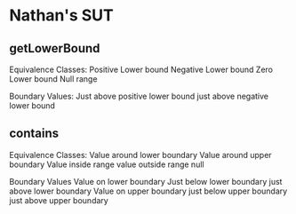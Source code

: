 # Nathan's SUT

## getLowerBound
Equivalence Classes:
        Positive Lower bound
        Negative Lower bound
        Zero Lower bound
        Null range

Boundary Values:
        Just above positive lower bound
        just above negative lower bound

## contains
Equivalence Classes:
        Value around lower boundary
        Value around upper boundary
        Value inside range
        value outside range
        null

Boundary Values
        Value on lower boundary
        Just below lower boundary
        just above lower boundary
        Value on upper boundary
        just below upper boundary
        just above upper boundary